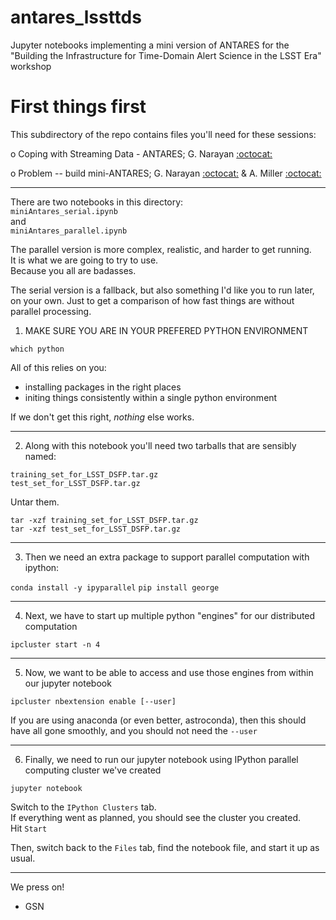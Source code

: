 # antares_lssttds
Jupyter notebooks implementing a mini version of ANTARES for the "Building the Infrastructure for Time-Domain Alert Science in the LSST Era" workshop


# First things first

This subdirectory of the repo contains files you'll need for these sessions:  


 o  Coping with Streaming Data - ANTARES; G. Narayan [:octocat:](https://github.com/gnarayan)  

 o  Problem -- build mini-ANTARES; G. Narayan [:octocat:](https://github.com/gnarayan) & A. Miller [:octocat:](https://github.com/adamamiller)

---

There are two notebooks in this directory:  
`miniAntares_serial.ipynb`  
and  
`miniAntares_parallel.ipynb`

The parallel version is more complex, realistic, and harder to get running.  
It is what we are going to try to use.  
Because you all are badasses.  

The serial version is a fallback, but also something I'd like you to run later,
on your own. Just to get a comparison of how fast things are without parallel
processing.


1. MAKE SURE YOU ARE IN YOUR PREFERED PYTHON ENVIRONMENT 

`which python`

  All of this relies on you:  
  - installing packages in the right places  
  - initing things consistently within a single python environment  

If we don't get this right, _nothing_ else works.

---

2. Along with this notebook you'll need two tarballs that are sensibly named:  

`training_set_for_LSST_DSFP.tar.gz`  
`test_set_for_LSST_DSFP.tar.gz`  

Untar them.  

`tar -xzf training_set_for_LSST_DSFP.tar.gz`  
`tar -xzf test_set_for_LSST_DSFP.tar.gz`

---

3. Then we need an extra package to support parallel computation with ipython:

`conda install -y ipyparallel`
`pip install george`

---

4. Next, we have to start up multiple python "engines" for our distributed computation

`ipcluster start -n 4`

---

5. Now, we want to be able to access and use those engines from within our jupyter notebook

`ipcluster nbextension enable [--user]`

If you are using anaconda (or even better, astroconda), then this should have
all gone smoothly, and you should not need the `--user`

---

6. Finally, we need to run our jupyter notebook using IPython parallel computing cluster we've created

`jupyter notebook`

Switch to the `IPython Clusters` tab.  
If everything went as planned, you should see the cluster you created.  
Hit `Start`

Then, switch back to the `Files` tab, find the notebook file, and start it up as usual.

---

We press on!
- GSN
